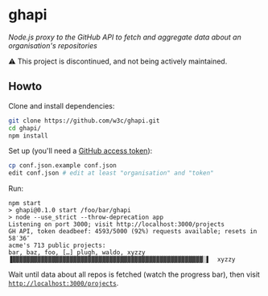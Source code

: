 # ghapi

*Node.js proxy to the GitHub API to fetch and aggregate data about an organisation's repositories*

:warning: This project is discontinued, and not being actively maintained.  

## Howto

Clone and install dependencies:

```bash
git clone https://github.com/w3c/ghapi.git
cd ghapi/
npm install
```

Set up (you'll need a [GitHub access token](https://github.com/settings/tokens)):

```bash
cp conf.json.example conf.json
edit conf.json # edit at least "organisation" and "token"
```

Run:

```
npm start
> ghapi@0.1.0 start /foo/bar/ghapi
> node --use_strict --throw-deprecation app
Listening on port 3000; visit http://localhost:3000/projects
GH API, token deadbeef: 4593/5000 (92%) requests available; resets in 58′36″
acme's 713 public projects:
bar, baz, foo, […] plugh, waldo, xyzzy
▐▓▓▓▓▓▓▓▓▓▓▓▓▓▓▓▓▓▓▓▓▓▓▓▓▓▓▓▓▓▓▓▓▓▓▓▓▓▓▓▓▓▓▓▓▓▓▓▓▓▓▓▓▓░▌  xyzzy
```

Wait until data about all repos is fetched (watch the progress bar), then visit [`http://localhost:3000/projects`](http://localhost:3000/projects).
